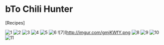 bTo Chili Hunter
=======

[Recipes]


![1](http://imgur.com/7SvG769.png)
![2](http://imgur.com/7vqBLDc.png)
![3](http://imgur.com/Yy8E83E.png)
![4](http://imgur.com/yB2Jgtd.png)
![5](http://imgur.com/Ky5h0nP.png)
![6](http://imgur.com/h2EDucb.png)
![7](http://imgur.com/gmjKWfY.png
![8](http://imgur.com/j6HUSeT.png)
![9](http://imgur.com/dpJR1ZB.png)
![10](http://imgur.com/hbMkU0A.png)
![11](http://imgur.com/jhHidKV.png)
